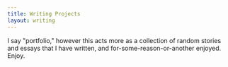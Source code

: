 ```yaml
---
title: Writing Projects
layout: writing
---
```


I say "portfolio," however this acts more as a collection of random stories and essays that I have written, and for-some-reason-or-another enjoyed. Enjoy.
